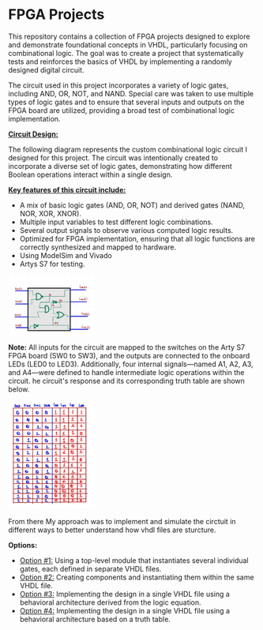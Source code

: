 # FPGA Projects

This repository contains a collection of FPGA projects designed to explore and demonstrate foundational concepts in VHDL, particularly focusing on combinational logic. The goal was to create a project that systematically tests and reinforces the basics of VHDL by implementing a randomly designed digital circuit.

The circuit used in this project incorporates a variety of logic gates, including AND, OR, NOT, and NAND. Special care was taken to use multiple types of logic gates and to ensure that several inputs and outputs on the FPGA board are utilized, providing a broad test of combinational logic implementation.

<ins>**Circuit Design:**</ins>

The following diagram represents the custom combinational logic circuit I designed for this project. The circuit was intentionally created to incorporate a diverse set of logic gates, demonstrating how different Boolean operations interact within a single design.

<ins>**Key features of this circuit include:**</ins>

* A mix of basic logic gates (AND, OR, NOT) and derived gates (NAND, NOR, XOR, XNOR).
* Multiple input variables to test different logic combinations.
* Several output signals to observe various computed logic results.
* Optimized for FPGA implementation, ensuring that all logic functions are correctly synthesized and mapped to hardware.
* Using ModelSim and Vivado
* Artys S7 for testing.
 <img src="https://github.com/EdwinMarteZorrilla/ModelSim_FPGA/blob/main/img/circuit.jpg" width=35% height=35%  align="center">  

**Note:** All inputs for the circuit are mapped to the switches on the Arty S7 FPGA board (SW0 to SW3), and the outputs are connected to the onboard LEDs (LED0 to LED3). Additionally, four internal signals—named A1, A2, A3, and A4—were defined to handle intermediate logic operations within the circuit. he circuit's response and its corresponding truth table are shown below.
 
 <img src="https://github.com/EdwinMarteZorrilla/ModelSim_FPGA/blob/main/img/table.jpg" width=35% height=35%>

From there My approach was to implement and simulate the circtuit in different ways to better understand how vhdl files are sturcture.

**Options:**
* [Option #1:](https://github.com/EdwinMarteZorrilla/ModelSim_FPGA/tree/main/3.%20Single%20Gates) Using a top-level module that instantiates several individual gates, each defined in separate VHDL files.
* [Option #2:](https://github.com/EdwinMarteZorrilla/ModelSim_FPGA/blob/main/3.%20Single%20Gates/opcion2) Creating components and instantiating them within the same VHDL file.
* [Option #3:](https://github.com/EdwinMarteZorrilla/ModelSim_FPGA/blob/main/3.%20Single%20Gates/opcion3) Implementing the design in a single VHDL file using a behavioral architecture derived from the logic equation.
* [Option #4:](https://github.com/EdwinMarteZorrilla/ModelSim_FPGA/blob/main/3.%20Single%20Gates/opcion4) Implementing the design in a single VHDL file using a behavioral architecture based on a truth table.

